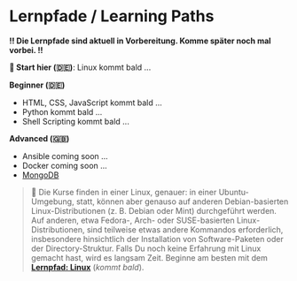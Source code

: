 # Lernpfade / Learning Paths

**!! Die Lernpfade sind aktuell in Vorbereitung. Komme später noch mal vorbei. !!** <br>

**🛫 Start hier (🇩🇪)**: Linux kommt bald ...

**Beginner (🇩🇪)**
- HTML, CSS, JavaScript kommt bald ...
- Python kommt bald ...
- Shell Scripting kommt bald ...

**Advanced (🇬🇧)**
- Ansible coming soon ...
- Docker coming soon ...
- [MongoDB](https://github.com/tims-computer-academy/mongodb)

> 🐧 Die Kurse finden in einer Linux, genauer: in einer Ubuntu-Umgebung, statt, können aber genauso auf anderen Debian-basierten Linux-Distributionen (z. B. Debian oder Mint) durchgeführt werden. Auf anderen, etwa Fedora-, Arch- oder SUSE-basierten Linux-Distributionen, sind teilweise etwas andere Kommandos erforderlich, insbesondere hinsichtlich der Installation von Software-Paketen oder der Directory-Struktur. Falls Du noch keine Erfahrung mit Linux gemacht hast, wird es langsam Zeit. Beginne am besten mit dem [**Lernpfad: Linux**](https://github.com/tims-computer-academy/linux) (<i>kommt bald</i>).<br>
